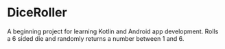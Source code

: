 # DiceRoller
A beginning project for learning Kotlin and Android app development.
Rolls a 6 sided die and randomly returns a number between 1 and 6.
